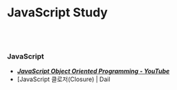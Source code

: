 JavaScript Study
==========


 <br/><br/>


### JavaScript
- [___JavaScript Object Oriented Programming - YouTube___](https://www.youtube.com/playlist?list=PLuHgQVnccGMAMctarDlPyv6upFUUnpSO3)
- [JavaScript 클로저(Closure) | Dail